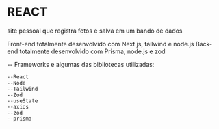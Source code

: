 # REACT
site pessoal que registra fotos e salva em um bando de dados

Front-end totalmente desenvolvido com Next.js, tailwind e node.js
Back-end totalmente desenvolvido com Prisma, node.js e zod

-- Frameworks e algumas das bibliotecas utilizadas:
  
    --React
    --Node
    --Tailwind
    --Zod
    --useState
    --axios
    --zod
    --prisma
    
